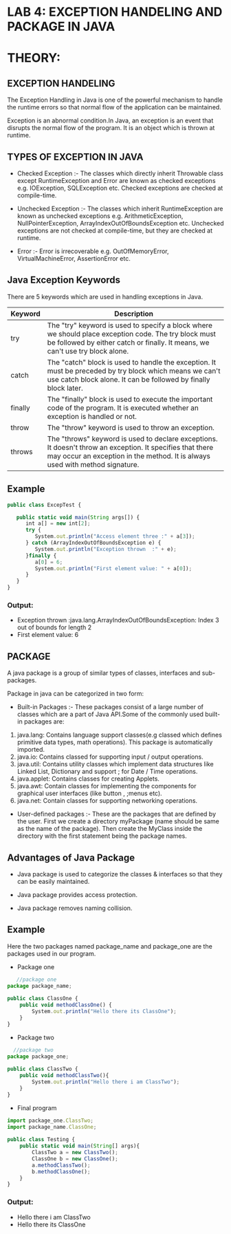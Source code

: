 # LAB 4: EXCEPTION HANDELING AND PACKAGE IN JAVA

# THEORY:

## EXCEPTION HANDELING

The Exception Handling in Java is one of the powerful mechanism to handle the runtime errors so that normal flow of the application can be maintained.

Exception is an abnormal condition.In Java, an exception is an event that disrupts the normal flow of the program. It is an object which is thrown at runtime.

## TYPES OF EXCEPTION IN JAVA

* Checked Exception :-
The classes which directly inherit Throwable class except RuntimeException and Error are known as checked exceptions e.g. IOException, SQLException etc. Checked exceptions are checked at compile-time.

* Unchecked Exception :-
The classes which inherit RuntimeException are known as unchecked exceptions e.g. ArithmeticException, NullPointerException, ArrayIndexOutOfBoundsException etc. Unchecked exceptions are not checked at compile-time, but they are checked at runtime.

* Error :-
Error is irrecoverable e.g. OutOfMemoryError, VirtualMachineError, AssertionError etc.

## Java Exception Keywords
There are 5 keywords which are used in handling exceptions in Java.

Keyword | Description
------------ | ------------
try | The "try" keyword is used to specify a block where we should place exception code. The try block must be followed by either catch or finally. It means, we can't use try block alone. 
catch | The "catch" block is used to handle the exception. It must be preceded by try block which means we can't use catch block alone. It can be followed by finally block later.
finally | The "finally" block is used to execute the important code of the program. It is executed whether an exception is handled or not.
throw | The "throw" keyword is used to throw an exception.
throws | The "throws" keyword is used to declare exceptions. It doesn't throw an exception. It specifies that there may occur an exception in the method. It is always used with method signature.

## Example
```javascript
public class ExcepTest {

   public static void main(String args[]) {
      int a[] = new int[2];
      try {
         System.out.println("Access element three :" + a[3]);
      } catch (ArrayIndexOutOfBoundsException e) {
         System.out.println("Exception thrown  :" + e);
      }finally {
         a[0] = 6;
         System.out.println("First element value: " + a[0]);
      }
   }
}
```
### Output:
* Exception thrown  :java.lang.ArrayIndexOutOfBoundsException: Index 3 out of bounds for length 2
* First element value: 6

## PACKAGE

A java package is a group of similar types of classes, interfaces and sub-packages.

Package in java can be categorized in two form:

* Built-in Packages :-
These packages consist of a large number of classes which are a part of Java API.Some of the commonly used built-in packages are:
1) java.lang: Contains language support classes(e.g classed which defines primitive data types, math operations). This package is automatically imported.
2)  java.io: Contains classed for supporting input / output operations.
3)  java.util: Contains utility classes which implement data structures like Linked List, Dictionary and support ; for Date / Time operations.
4)  java.applet: Contains classes for creating Applets.
5)  java.awt: Contain classes for implementing the components for graphical user interfaces (like button , ;menus etc).
6)  java.net: Contain classes for supporting networking operations.

* User-defined packages :-
These are the packages that are defined by the user. First we create a directory myPackage (name should be same as the name of the package). Then create the MyClass inside the directory with the first statement being the package names.

## Advantages of Java Package
* Java package is used to categorize the classes & interfaces so that they can be easily maintained.

* Java package provides access protection.

* Java package removes naming collision.

## Example
Here the two packages named package_name and package_one are the packages used in our program.
* Package one
```javascript
   //package one
package package_name; 
  
public class ClassOne { 
    public void methodClassOne() { 
        System.out.println("Hello there its ClassOne"); 
    } 
} 
```
* Package two
```javascript
  //package two
package package_one; 
  
public class ClassTwo { 
    public void methodClassTwo(){ 
        System.out.println("Hello there i am ClassTwo"); 
    }     
} 
```
* Final program
```javascript
import package_one.ClassTwo; 
import package_name.ClassOne; 
  
public class Testing { 
    public static void main(String[] args){ 
        ClassTwo a = new ClassTwo(); 
        ClassOne b = new ClassOne(); 
        a.methodClassTwo(); 
        b.methodClassOne(); 
    } 
} 
```

### Output:
* Hello there i am ClassTwo
* Hello there its ClassOne
